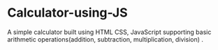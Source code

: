 # Calculator-using-JS
A simple calculator built using HTML CSS, JavaScript supporting basic arithmetic operations(addition, subtraction, multiplication, division) .
